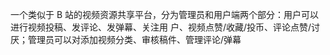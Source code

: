 一个类似于 B 站的视频资源共享平台，分为管理员和用户端两个部分：用户可以进行视频投稿、发评论、发弹幕、关注用
户、视频点赞/收藏/投币、评论点赞/讨厌；管理员可以对添加视频分类、审核稿件、管理评论/弹幕
